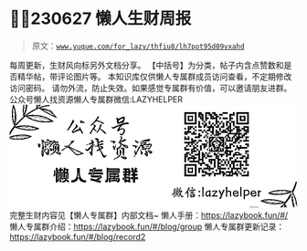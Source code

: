 # 🍳🚣230627 懒人生财周报

> 原文：[`www.yuque.com/for_lazy/thfiu8/lh7pot95d09vxahd`](https://www.yuque.com/for_lazy/thfiu8/lh7pot95d09vxahd)

<ne-p id="ufe7809bc" data-lake-id="ufe7809bc"><ne-text id="u59500c74">每周更新，生财风向标另外文档分享。</ne-text></ne-p> <ne-p id="u382b16b1" data-lake-id="u382b16b1"><ne-text id="ufd3c9f66">【中括号】为分类，帖子内含点赞数和是否精华帖，带评论图片等。</ne-text></ne-p> <ne-p id="u62fa8844" data-lake-id="u62fa8844"><ne-text id="u6a40ba39">本知识库仅供</ne-text><ne-text id="u4a12b622" ne-bold="true">懒人专属群</ne-text><ne-text id="u680cf34a">成员访问查看，不定期修改访问密码。</ne-text></ne-p> <ne-p id="udda4193f" data-lake-id="udda4193f"><ne-text id="udc8d3ca3">请勿外流，防止失效。如果感觉专属群有价值，可以邀请朋友进群。</ne-text></ne-p> <ne-p id="ub7663caa" data-lake-id="ub7663caa"><ne-card data-card-name="image" data-card-type="inline" id="u1ee117c4" data-event-boundary="card" class="ne-spacing-all">公众号懒人找资源懒人专属群微信:LAZYHELPER![专属群.jpg](img/854fcab09ac835e640fa5f3a9fc921bd.png)  <ne-p id="uea5f35ac" data-lake-id="uea5f35ac"><ne-text id="u49dc7582">完整生财内容见【懒人专属群】内部文档~</ne-text></ne-p> <ne-p id="u4d63fa2b" data-lake-id="u4d63fa2b"><ne-text id="u10e62cb7">懒人手册：</ne-text>[<ne-text id="u605f6dd2">https://lazybook.fun/#/</ne-text>](https://lazybook.fun/#/)</ne-p> <ne-p id="u479c85d4" data-lake-id="u479c85d4"><ne-text id="u512d1baa">懒人专属群介绍：</ne-text>[<ne-text id="ub383af83">https://lazybook.fun/#/blog/group</ne-text>](https://lazybook.fun/#/blog/group)</ne-p> <ne-p id="u486a52eb" data-lake-id="u486a52eb"><ne-text id="uaf1e146c">懒人专属群更新记录：</ne-text>[<ne-text id="u7bcd4a65">https://lazybook.fun/#/blog/record2</ne-text>](https://lazybook.fun/#/blog/record2)</ne-p></ne-card></ne-p>